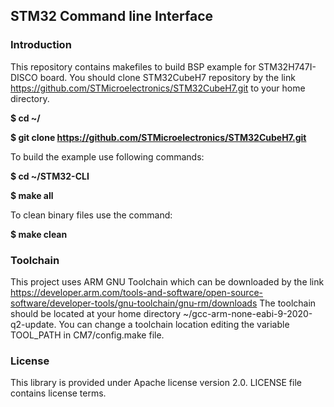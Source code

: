 ## STM32 Command line Interface

### Introduction
This repository contains makefiles to build BSP example for STM32H747I-DISCO board.
You should clone STM32CubeH7 repository by the link https://github.com/STMicroelectronics/STM32CubeH7.git to your home directory.

**$ cd ~/**

**$ git clone https://github.com/STMicroelectronics/STM32CubeH7.git**

To build the example use following commands:

**$ cd ~/STM32-CLI**

**$ make all**

To clean binary files use the command:

**$ make clean**

### Toolchain
This project uses ARM GNU Toolchain which can be downloaded by the link https://developer.arm.com/tools-and-software/open-source-software/developer-tools/gnu-toolchain/gnu-rm/downloads
The toolchain should be located at your home directory ~/gcc-arm-none-eabi-9-2020-q2-update.
You can change a toolchain location editing the variable TOOL_PATH in CM7/config.make file.

### License
This library is provided under Apache license version 2.0. LICENSE file contains license terms.
